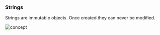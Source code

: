 ### Strings

Strings are immutable objects. Once created they can never be modified.

![concept](https://github.com/konceptsandcode/Java/blob/master/Strings/imgs/new%20String%20object%20storage%20concept.png)
